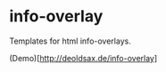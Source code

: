info-overlay
============

Templates for html info-overlays.

(Demo)[http://deoldsax.de/info-overlay]
